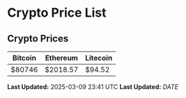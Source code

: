 # Crypto Price List

## Crypto Prices
| Bitcoin | Ethereum | Litecoin |
| ------- | -------- | -------- |
| $80746 | $2018.57 | $94.52 |
**Last Updated:** 2025-03-09 23:41 UTC
**Last Updated:** $DATE$
